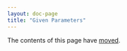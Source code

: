 ```yaml
---
layout: doc-page
title: "Given Parameters"
---
```


The contents of this page have [moved](./using-clauses.md).

